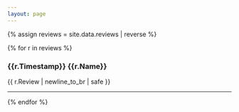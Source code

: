 ```yaml
---
layout: page
---
```


{% assign reviews = site.data.reviews | reverse %}

{% for r in reviews %}
  <p class="review">
  <h3>{{r.Timestamp}} {{r.Name}}</h3>

  {{ r.Review | newline_to_br | safe }}

  </p>
  <hr/>
{% endfor %}

